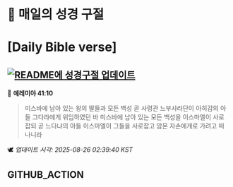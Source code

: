 # 🙏 매일의 성경 구절
# [Daily Bible verse]
## [![README에 성경구절 업데이트](https://github.com/DONGSUKA/first_test/actions/workflows/update-readme-bible.yml/badge.svg)](https://github.com/DONGSUKA/first_test/actions/workflows/update-readme-bible.yml)
<!-- START_BIBLE_VERSE -->
📖 **예레미야 41:10**
> 미스바에 남아 있는 왕의 딸들과 모든 백성 곧 사령관 느부사라단이 아히감의 아들 그다랴에게 위임하였던 바 미스바에 남아 있는 모든 백성을 이스마엘이 사로잡되 곧 느다냐의 아들 이스마엘이 그들을 사로잡고 암몬 자손에게로 가려고 떠나니라

🕊️ _업데이트 시각: 2025-08-26 02:39:40 KST_
  <!-- END_BIBLE_VERSE -->
## GITHUB_ACTION
